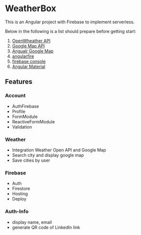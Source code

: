 # WeatherBox

This is an Angular project with Firebase to implement serverless.

Below in the following is a list should prepare before getting start:
1. [OpenWheather API](https://openweathermap.org/current)
2. [Google Map API](https://console.cloud.google.com/apis/dashboard?project=minion-weather&supportedpurview=project)
3. [Angualr Google Map](https://angular-maps.com/)
5. [angularfire](https://github.com/angular/angularfire/blob/master/docs/install-and-setup.md)
6. [firebase console](https://console.firebase.google.com/u/0/?pli=1)
7. [Angular Material](https://material.angular.io/components/categories)

## Features
### Account
- AuthFirebase
- Profile
- FormModule
- ReactiveFormModule
- Validation

### Weather
- Integration Weather Open API and Google Map
- Search city and display google map
- Save cities by user

### Firebase
- Auth
- Firestore
- Hosting
- Deploy

### Auth-Info
- display name, email
- generate QR code of LinkedIn link
